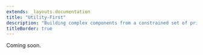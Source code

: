 ```yaml
---
extends: _layouts.documentation
title: "Utility-First"
description: "Building complex components from a constrained set of primitive utilities."
titleBorder: true
---
```


Coming soon.
